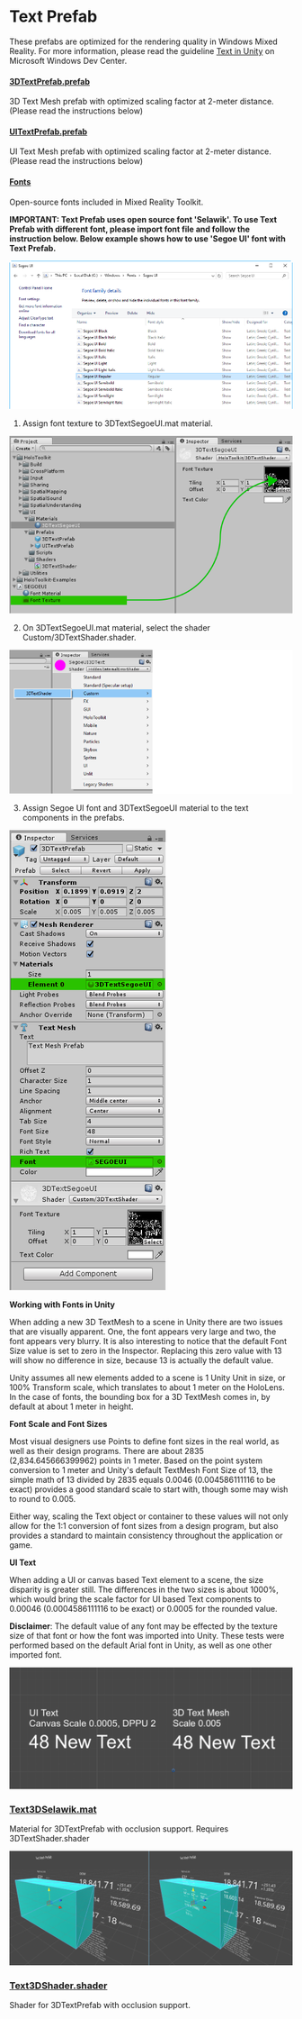 # Text Prefab
These prefabs are optimized for the rendering quality in Windows Mixed Reality. For more information, please read the guideline [Text in Unity](https://docs.microsoft.com/windows/mixed-reality/text-in-unity) on Microsoft Windows Dev Center.

#### [3DTextPrefab.prefab](https://github.com/microsoft/MixedRealityToolkit-Unity/tree/mrtk_development/Assets/MixedRealityToolkit.SDK/StandardAssets/Prefabs/Text)

3D Text Mesh prefab with optimized scaling factor at 2-meter distance. (Please read the instructions below)

#### [UITextPrefab.prefab](https://github.com/microsoft/MixedRealityToolkit-Unity/tree/mrtk_development/Assets/MixedRealityToolkit.SDK/StandardAssets/Prefabs/Text)

UI Text Mesh prefab with optimized scaling factor at 2-meter distance. (Please read the instructions below)

#### [Fonts](/Assets/MixedRealityToolkit/StandardAssets/Fonts)

Open-source fonts included in Mixed Reality Toolkit.


**IMPORTANT: Text Prefab uses open source font 'Selawik'. To use Text Prefab with different font, please import font file and follow the instruction below. Below example shows how to use 'Segoe UI' font with Text Prefab.**

![Importing Segoe UI font file](../Documentation/Images/TextPrefab/TextPrefabInstructions01.png)

1. Assign font texture to 3DTextSegoeUI.mat material. 

![Assigning font texture](../Documentation/Images/TextPrefab/TextPrefabInstructions02.png)

2. On 3DTextSegoeUI.mat material, select the shader Custom/3DTextShader.shader. 

![Assigning shader](../Documentation/Images/TextPrefab/TextPrefabInstructions03.png)

3. Assign Segoe UI font and 3DTextSegoeUI material to the text components in the prefabs.

![Assigning font file and material](../Documentation/Images/TextPrefab/TextPrefabInstructions04.png)

**Working with Fonts in Unity**

When adding a new 3D TextMesh to a scene in Unity there are two issues that are visually apparent. One, the font appears very large and two, the font appears very blurry. It is also interesting to notice that the default Font Size value is set to zero in the Inspector. Replacing this zero value with 13 will show no difference in size, because 13 is actually the default value.

Unity assumes all new elements added to a scene is 1 Unity Unit in size, or 100%  Transform scale, which translates to about 1 meter on the HoloLens. In the case of fonts, the bounding box for a 3D TextMesh comes in, by default at about 1 meter in height.

**Font Scale and Font Sizes**

Most visual designers use Points to define font sizes in the real world, as well as their design programs. There are about 2835 (2,834.645666399962) points in 1 meter. Based on the point system conversion to 1 meter and Unity's default TextMesh Font Size of 13, the simple math of 13 divided by 2835 equals 0.0046 (0.004586111116 to be exact) provides a good standard scale to start with, though some may wish to round to 0.005.

Either way, scaling the Text object or container to these values will not only allow for the 1:1 conversion of font sizes from a design program, but also provides a standard to maintain consistency throughout the application or game.

**UI Text**

When adding a UI or canvas based Text element to a scene, the size disparity is greater still. The differences in the two sizes is about 1000%, which would bring the scale factor for UI based Text components to 0.00046 (0.0004586111116 to be exact) or 0.0005 for the rounded value.
 
**Disclaimer**: The default value of any font may be effected by the texture size of that font or how the font was imported into Unity. These tests were performed based on the default Arial font in Unity, as well as one other imported font.

![Font size with scaling factors](../Documentation/Images/TextPrefab/TextPrefabInstructions07.png)

### [Text3DSelawik.mat](/Assets/MixedRealityToolkit/StandardAssets/Materials/)

Material for 3DTextPrefab with occlusion support. Requires 3DTextShader.shader

![Default Font material vs 3DTextSegoeUI material](../Documentation/Images/TextPrefab/TextPrefabInstructions06.png)


### [Text3DShader.shader](/Assets/MixedRealityToolkit/StandardAssets/Shaders/)

Shader for 3DTextPrefab with occlusion support.
